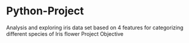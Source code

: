 # Python-Project
Analysis and exploring iris data set based on 4 features for categorizing different species of Iris flower 
Project Objective 
